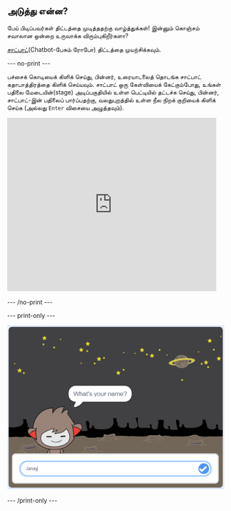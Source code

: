 ## அடுத்து என்ன?

பேய் பிடிப்பவர்கள் திட்டத்தை முடித்ததற்கு வாழ்த்துக்கள்! இன்னும் கொஞ்சம் சவாலான ஒன்றை உருவாக்க விரும்புகிறீர்களா?

[சாட்பாட்](https://projects.raspberrypi.org/ta-IN/projects/chatbot?utm_source=pathway&utm_medium=whatnext&utm_campaign=projects)(Chatbot-பேசும் ரோபோ) திட்டத்தை முயற்சிக்கவும்.

--- no-print ---

பச்சைக் கொடியைக் கிளிக் செய்து, பின்னர், உரையாடலைத் தொடங்க சாட்பாட் கதாபாத்திரத்தை கிளிக் செய்யவும். சாட்பாட் ஒரு கேள்வியைக் கேட்கும்போது, உங்கள் பதிலை மேடையின்(stage) அடிப்பகுதியில் உள்ள பெட்டியில் தட்டச்சு செய்து, பின்னர், சாட்பாட்-இன் பதிலைப் பார்ப்பதற்கு, வலதுபுறத்தில் உள்ள நீல நிறக் குறியைக் கிளிக் செய்க (அல்லது ` Enter ` விசையை அழுத்தவும்).

<div class="scratch-preview">
  <iframe allowtransparency="true" width="485" height="402" src="https://scratch.mit.edu/projects/embed/248864190/?autostart=false" 
  frameborder="0" scrolling="no"></iframe>
</div>

--- /no-print ---

--- print-only ---

![முழுமையான திட்டம்](images/chatbot-preview.png)

--- /print-only ---